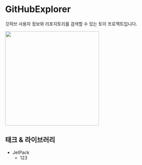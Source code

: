 # GitHubExplorer
깃허브 사용자 정보와 리포지토리를 검색할 수 있는 토이 프로젝트입니다. 

<img src = "https://user-images.githubusercontent.com/8165219/88750312-2b4a3200-d190-11ea-92a7-0fb2bc3995e4.gif" width="300px">

## 태크 & 라이브러리
- JetPack
  - 123

